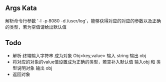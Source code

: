 ## Args Kata

解析命令行参数 '-l -p 8080 -d /user/log'，能够获得对应的对应的参数以及正确的类型，若为空值请给出默认值

## Todo

- 解析 终端输入字符串 成为对象 Obj<key,value>    输入 string  输出 obj
- 将对应的对象的value值设置成为正确的类型，若空补入默认值  输入obj 和 类型说明对象 输出 obj
- 返回对象
